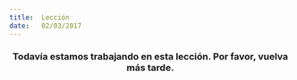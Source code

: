 ```yaml
---
title:  Lección
date:   02/03/2017
---
```


### <center>Todavía estamos trabajando en esta lección. Por favor, vuelva más tarde.</center>